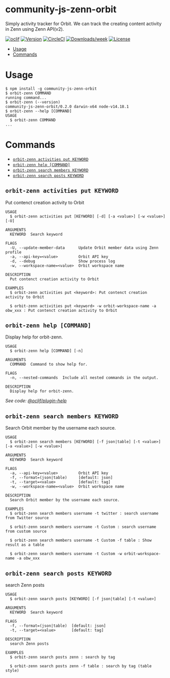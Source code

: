 community-js-zenn-orbit 
=================

Simply activity tracker for Orbit.
We can track the creating content activity in Zenn using Zenn API(v2).

[![oclif](https://img.shields.io/badge/cli-oclif-brightgreen.svg)](https://oclif.io)
[![Version](https://img.shields.io/npm/v/oclif-hello-world.svg)](https://npmjs.org/package/oclif-hello-world)
[![CircleCI](https://circleci.com/gh/oclif/hello-world/tree/main.svg?style=shield)](https://circleci.com/gh/oclif/hello-world/tree/main)
[![Downloads/week](https://img.shields.io/npm/dw/oclif-hello-world.svg)](https://npmjs.org/package/oclif-hello-world)
[![License](https://img.shields.io/npm/l/oclif-hello-world.svg)](https://github.com/oclif/hello-world/blob/main/package.json)

<!-- toc -->
* [Usage](#usage)
* [Commands](#commands)
<!-- tocstop -->
# Usage
<!-- usage -->
```sh-session
$ npm install -g community-js-zenn-orbit
$ orbit-zenn COMMAND
running command...
$ orbit-zenn (--version)
community-js-zenn-orbit/0.2.0 darwin-x64 node-v14.18.1
$ orbit-zenn --help [COMMAND]
USAGE
  $ orbit-zenn COMMAND
...
```
<!-- usagestop -->
# Commands
<!-- commands -->
* [`orbit-zenn activities put KEYWORD`](#orbit-zenn-activities-put-keyword)
* [`orbit-zenn help [COMMAND]`](#orbit-zenn-help-command)
* [`orbit-zenn search members KEYWORD`](#orbit-zenn-search-members-keyword)
* [`orbit-zenn search posts KEYWORD`](#orbit-zenn-search-posts-keyword)

## `orbit-zenn activities put KEYWORD`

Put contenct creation activity to Orbit

```
USAGE
  $ orbit-zenn activities put [KEYWORD] [-d] [-a <value>] [-w <value>] [-U]

ARGUMENTS
  KEYWORD  Search keyword

FLAGS
  -U, --update-member-data      Update Orbit member data using Zenn profile
  -a, --api-key=<value>         Orbit API key
  -d, --debug                   Show process log
  -w, --workspace-name=<value>  Orbit workspace name

DESCRIPTION
  Put contenct creation activity to Orbit

EXAMPLES
  $ orbit-zenn activities put <keyword>: Put contenct creation activity to Orbit

  $ orbit-zenn activities put <keyword> -w orbit-workspace-name -a obw_xxx : Put contenct creation activity to Orbit
```

## `orbit-zenn help [COMMAND]`

Display help for orbit-zenn.

```
USAGE
  $ orbit-zenn help [COMMAND] [-n]

ARGUMENTS
  COMMAND  Command to show help for.

FLAGS
  -n, --nested-commands  Include all nested commands in the output.

DESCRIPTION
  Display help for orbit-zenn.
```

_See code: [@oclif/plugin-help](https://github.com/oclif/plugin-help/blob/v5.1.12/src/commands/help.ts)_

## `orbit-zenn search members KEYWORD`

Search Orbit member by the username each source.

```
USAGE
  $ orbit-zenn search members [KEYWORD] [-f json|table] [-t <value>] [-a <value>] [-w <value>]

ARGUMENTS
  KEYWORD  Search keyword

FLAGS
  -a, --api-key=<value>         Orbit API key
  -f, --format=(json|table)     [default: json]
  -t, --target=<value>          [default: tag]
  -w, --workspace-name=<value>  Orbit workspace name

DESCRIPTION
  Search Orbit member by the username each source.

EXAMPLES
  $ orbit-zenn search members username -t twitter : search username from Twitter source

  $ orbit-zenn search members username -t Custom : search username from custom source

  $ orbit-zenn search members username -t Custom -f table : Show result as a table

  $ orbit-zenn search members username -t Custom -w orbit-workspace-name -a obw_xxx
```

## `orbit-zenn search posts KEYWORD`

search Zenn posts

```
USAGE
  $ orbit-zenn search posts [KEYWORD] [-f json|table] [-t <value>]

ARGUMENTS
  KEYWORD  Search keyword

FLAGS
  -f, --format=(json|table)  [default: json]
  -t, --target=<value>       [default: tag]

DESCRIPTION
  search Zenn posts

EXAMPLES
  $ orbit-zenn search posts zenn : search by tag

  $ orbit-zenn search posts zenn -f table : search by tag (table style)
```
<!-- commandsstop -->
